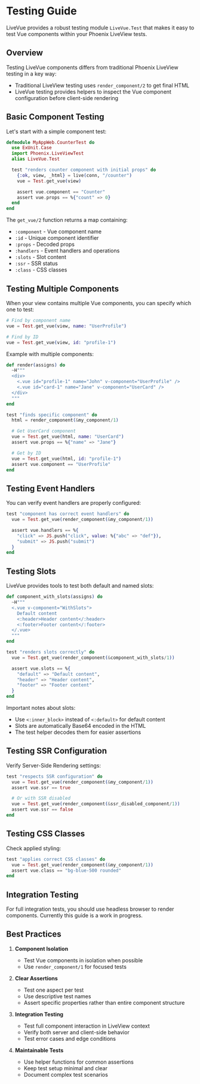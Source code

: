 # Testing Guide

LiveVue provides a robust testing module `LiveVue.Test` that makes it easy to test Vue components within your Phoenix LiveView tests.

## Overview

Testing LiveVue components differs from traditional Phoenix LiveView testing in a key way:
- Traditional LiveView testing uses `render_component/2` to get final HTML
- LiveVue testing provides helpers to inspect the Vue component configuration before client-side rendering

## Basic Component Testing

Let's start with a simple component test:

```elixir
defmodule MyAppWeb.CounterTest do
  use ExUnit.Case
  import Phoenix.LiveViewTest
  alias LiveVue.Test

  test "renders counter component with initial props" do
    {:ok, view, _html} = live(conn, "/counter")
    vue = Test.get_vue(view)

    assert vue.component == "Counter"
    assert vue.props == %{"count" => 0}
  end
end
```

The `get_vue/2` function returns a map containing:
- `:component` - Vue component name
- `:id` - Unique component identifier
- `:props` - Decoded props
- `:handlers` - Event handlers and operations
- `:slots` - Slot content
- `:ssr` - SSR status
- `:class` - CSS classes

## Testing Multiple Components

When your view contains multiple Vue components, you can specify which one to test:

```elixir
# Find by component name
vue = Test.get_vue(view, name: "UserProfile")

# Find by ID
vue = Test.get_vue(view, id: "profile-1")
```

Example with multiple components:

```elixir
def render(assigns) do
  ~H"""
  <div>
    <.vue id="profile-1" name="John" v-component="UserProfile" />
    <.vue id="card-1" name="Jane" v-component="UserCard" />
  </div>
  """
end

test "finds specific component" do
  html = render_component(&my_component/1)

  # Get UserCard component
  vue = Test.get_vue(html, name: "UserCard")
  assert vue.props == %{"name" => "Jane"}

  # Get by ID
  vue = Test.get_vue(html, id: "profile-1")
  assert vue.component == "UserProfile"
end
```

## Testing Event Handlers

You can verify event handlers are properly configured:

```elixir
test "component has correct event handlers" do
  vue = Test.get_vue(render_component(&my_component/1))

  assert vue.handlers == %{
    "click" => JS.push("click", value: %{"abc" => "def"}),
    "submit" => JS.push("submit")
  }
end
```

## Testing Slots

LiveVue provides tools to test both default and named slots:

```elixir
def component_with_slots(assigns) do
  ~H"""
  <.vue v-component="WithSlots">
    Default content
    <:header>Header content</:header>
    <:footer>Footer content</:footer>
  </.vue>
  """
end

test "renders slots correctly" do
  vue = Test.get_vue(render_component(&component_with_slots/1))

  assert vue.slots == %{
    "default" => "Default content",
    "header" => "Header content",
    "footer" => "Footer content"
  }
end
```

Important notes about slots:
- Use `<:inner_block>` instead of `<:default>` for default content
- Slots are automatically Base64 encoded in the HTML
- The test helper decodes them for easier assertions

## Testing SSR Configuration

Verify Server-Side Rendering settings:

```elixir
test "respects SSR configuration" do
  vue = Test.get_vue(render_component(&my_component/1))
  assert vue.ssr == true

  # Or with SSR disabled
  vue = Test.get_vue(render_component(&ssr_disabled_component/1))
  assert vue.ssr == false
end
```

## Testing CSS Classes

Check applied styling:

```elixir
test "applies correct CSS classes" do
  vue = Test.get_vue(render_component(&my_component/1))
  assert vue.class == "bg-blue-500 rounded"
end
```

## Integration Testing

For full integration tests, you should use headless browser to render components. Currently this guide is a work in progress.

## Best Practices

1. **Component Isolation**
   - Test Vue components in isolation when possible
   - Use `render_component/1` for focused tests

2. **Clear Assertions**
   - Test one aspect per test
   - Use descriptive test names
   - Assert specific properties rather than entire component structure

3. **Integration Testing**
   - Test full component interaction in LiveView context
   - Verify both server and client-side behavior
   - Test error cases and edge conditions

4. **Maintainable Tests**
   - Use helper functions for common assertions
   - Keep test setup minimal and clear
   - Document complex test scenarios
